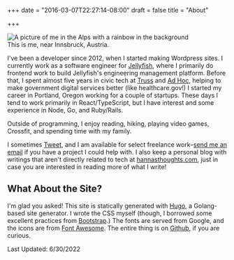 +++
date = "2016-03-07T22:27:14-08:00"
draft = false
title = "About"

+++

<div class="pull-right inline-image">
  <img class="img-responsive" alt="A picture of me in the Alps with a rainbow in the background" src="/img/about-me-1.jpg" />
  <div class="caption-container">
    <div class="inline-image-caption">This is me, near Innsbruck, Austria.</div>
  </div>
</div>

I've been a developer since 2012, when I started making Wordpress sites. I currently work as a software engineer for [Jellyfish](https://jellyfish.co/), where I primarily do frontend work to build Jellyfish's engineering management platform. Before that, I spent almost five years in civic tech at [Truss](https://truss.works/) and [Ad Hoc](https://adhocteam.us/), helping to make government digital services better (like healthcare.gov!) I started my career in Portland, Oregon working for a couple of startups. These days I tend to work primarily in React/TypeScript, but I have interest and some experience in Node, Go, and Ruby/Rails.

Outside of programming, I enjoy reading, hiking, playing video games, Crossfit, and spending time with my family.

I sometimes [Tweet](https://twitter.com/lieblhan), and I am available for select freelance work–[send me an email](mailto:hanna.liebl@gmail.com?subject=Hello!) if you have a project I could help with. I also keep a personal blog with writings that aren't directly related to tech at [hannasthoughts.com](https://www.hannasthoughts.com/), just in case you are interested in reading more of what I write!

## What About the Site?

I'm glad you asked! This site is statically generated with [Hugo](https://gohugo.io/), a Golang-based site generator. I wrote the CSS myself (though, I borrowed some excellent practices from [Bootstrap](http://getbootstrap.com).) The fonts are served from Google, and the icons are from [Font Awesome](https://fortawesome.github.io/Font-Awesome/). The entire thing is on [Github](https://github.com/hannaliebl/hannaliebl.com), if you are curious.

<p class="small">Last Updated: 6/30/2022</p>
